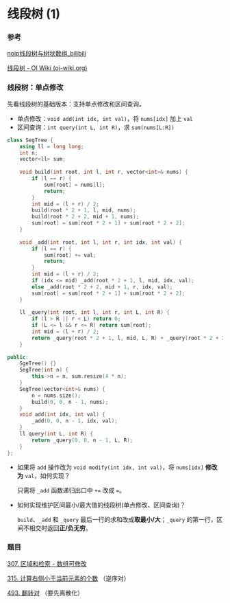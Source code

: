 # 线段树 (1)

### 参考

[noip线段树与树状数组_bilibili](https://www.bilibili.com/video/BV1Tk4y1m7VM?p=4)

[线段树 - OI Wiki (oi-wiki.org)](https://oi-wiki.org/ds/seg/)



### 线段树：单点修改

先看线段树的基础版本：支持单点修改和区间查询。

- 单点修改：`void add(int idx, int val)`，将 `nums[idx]` 加上 `val`
- 区间查询：`int query(int L, int R)`，求 `sum(nums[L:R])`



```cpp
class SegTree {
    using ll = long long;
    int n;
    vector<ll> sum;
    
    void build(int root, int l, int r, vector<int>& nums) {
        if (l == r) {
            sum[root] = nums[l];
            return;
        }
        int mid = (l + r) / 2;
        build(root * 2 + 1, l, mid, nums);
        build(root * 2 + 2, mid + 1, nums);
        sum[root] = sum[root * 2 + 1] + sum[root * 2 + 2];
    }
    
    void _add(int root, int l, int r, int idx, int val) {
        if (l == r) {
            sum[root] += val;
            return;
        }
        int mid = (l + r) / 2;
        if (idx <= mid) _add(root * 2 + 1, l, mid, idx, val);
        else _add(root * 2 + 2, mid + 1, r, idx, val);
        sum[root] = sum[root * 2 + 1] + sum[root * 2 + 2];
    }
    
    ll _query(int root, int l, int r, int L, int R) {
        if (l > R || r < L) return 0;
        if (L <= l && r <= R) return sum[root];
        int mid = (l + r) / 2;
        return _query(root * 2 + 1, l, mid, L, R) + _query(root * 2 + 2, mid + 1, r, L, R);
    }
        
public:
    SgeTree() {}
    SegTree(int n) {
        this->n = n, sum.resize(4 * n);
    }
    SegTree(vector<int>& nums) {
        n = nums.size();
        build(0, 0, n - 1, nums);
    }
    void add(int idx, int val) {
        _add(0, 0, n - 1, idx, val);
    }
    ll query(int L, int R) {
        return _query(0, 0, n - 1, L, R);
    }
};
```



- 如果将 `add` 操作改为 `void modify(int idx, int val)`，将 `nums[idx]` **修改为** `val`，如何实现？

  只需将 `_add` 函数递归出口中 `+=` 改成 `=`。

- 如何实现维护区间最小/最大值的线段树(单点修改、区间查询)？

  `build`、`_add` 和 `_query` 最后一行的求和改成**取最小/大**；`_query` 的第一行，区间不相交时返回**正/负无穷**。



### 题目

[307. 区域和检索 - 数组可修改](https://leetcode.cn/problems/range-sum-query-mutable/)

[315. 计算右侧小于当前元素的个数](https://leetcode.cn/problems/count-of-smaller-numbers-after-self/) （逆序对）

[493. 翻转对](https://leetcode.cn/problems/reverse-pairs/) （要先离散化）

